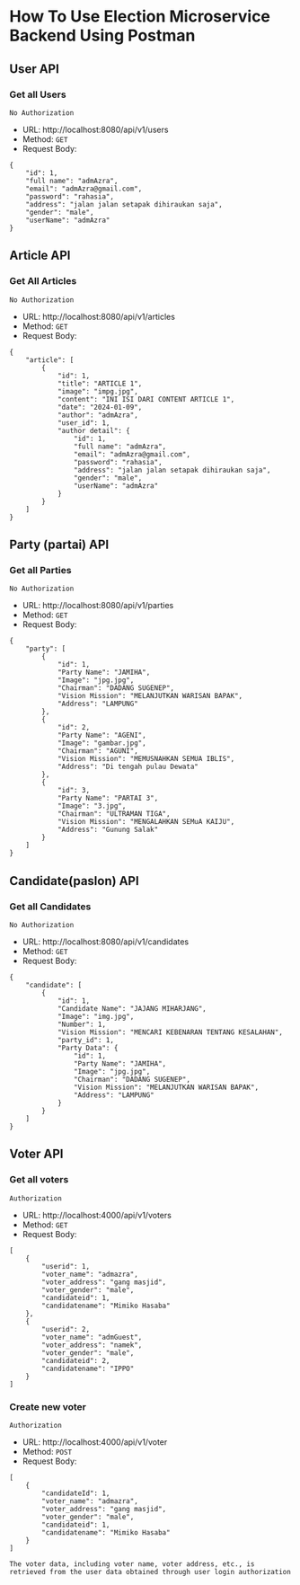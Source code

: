 # How To Use Election Microservice Backend Using Postman

## User API

### Get all Users

`No Authorization`

- URL: http://localhost:8080/api/v1/users
- Method: `GET`
- Request Body:

```
{
    "id": 1,
    "full name": "admAzra",
    "email": "admAzra@gmail.com",
    "password": "rahasia",
    "address": "jalan jalan setapak dihiraukan saja",
    "gender": "male",
    "userName": "admAzra"
}
```

## Article API

### Get All Articles

`No Authorization`

- URL: http://localhost:8080/api/v1/articles
- Method: `GET`
- Request Body:

```
{
    "article": [
        {
            "id": 1,
            "title": "ARTICLE 1",
            "image": "impg.jpg",
            "content": "INI ISI DARI CONTENT ARTICLE 1",
            "date": "2024-01-09",
            "author": "admAzra",
            "user_id": 1,
            "author detail": {
                "id": 1,
                "full name": "admAzra",
                "email": "admAzra@gmail.com",
                "password": "rahasia",
                "address": "jalan jalan setapak dihiraukan saja",
                "gender": "male",
                "userName": "admAzra"
            }
        }
    ]
}
```

## Party (partai) API

### Get all Parties

`No Authorization`

- URL: http://localhost:8080/api/v1/parties
- Method: `GET`
- Request Body:

```
{
    "party": [
        {
            "id": 1,
            "Party Name": "JAMIHA",
            "Image": "jpg.jpg",
            "Chairman": "DADANG SUGENEP",
            "Vision Mission": "MELANJUTKAN WARISAN BAPAK",
            "Address": "LAMPUNG"
        },
        {
            "id": 2,
            "Party Name": "AGENI",
            "Image": "gambar.jpg",
            "Chairman": "AGUNI",
            "Vision Mission": "MEMUSNAHKAN SEMUA IBLIS",
            "Address": "Di tengah pulau Dewata"
        },
        {
            "id": 3,
            "Party Name": "PARTAI 3",
            "Image": "3.jpg",
            "Chairman": "ULTRAMAN TIGA",
            "Vision Mission": "MENGALAHKAN SEMuA KAIJU",
            "Address": "Gunung Salak"
        }
    ]
}
```

## Candidate(paslon) API

### Get all Candidates

`No Authorization`

- URL: http://localhost:8080/api/v1/candidates
- Method: `GET`
- Request Body:

```
{
    "candidate": [
        {
            "id": 1,
            "Candidate Name": "JAJANG MIHARJANG",
            "Image": "img.jpg",
            "Number": 1,
            "Vision Mission": "MENCARI KEBENARAN TENTANG KESALAHAN",
            "party_id": 1,
            "Party Data": {
                "id": 1,
                "Party Name": "JAMIHA",
                "Image": "jpg.jpg",
                "Chairman": "DADANG SUGENEP",
                "Vision Mission": "MELANJUTKAN WARISAN BAPAK",
                "Address": "LAMPUNG"
            }
        }
    ]
}
```

## Voter API

### Get all voters

`Authorization`

- URL: http://localhost:4000/api/v1/voters
- Method: `GET`
- Request Body:

```
[
    {
        "userid": 1,
        "voter_name": "admazra",
        "voter_address": "gang masjid",
        "voter_gender": "male",
        "candidateid": 1,
        "candidatename": "Mimiko Hasaba"
    },
    {
        "userid": 2,
        "voter_name": "admGuest",
        "voter_address": "namek",
        "voter_gender": "male",
        "candidateid": 2,
        "candidatename": "IPPO"
    }
]
```

### Create new voter

`Authorization`

- URL: http://localhost:4000/api/v1/voter
- Method: `POST`
- Request Body:

```
[
    {
        "candidateId": 1,
        "voter_name": "admazra",
        "voter_address": "gang masjid",
        "voter_gender": "male",
        "candidateid": 1,
        "candidatename": "Mimiko Hasaba"
    }
]
```

`The voter data, including voter name, voter address, etc., is retrieved from the user data obtained through user login authorization`
